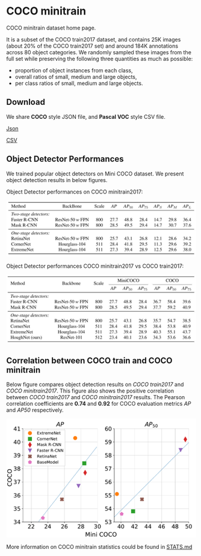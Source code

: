 # COCO minitrain

COCO minitrain dataset home page.

It is a subset of the COCO train2017 dataset, and contains 25K images (about 20% of the COCO train2017 set) and  around 184K annotations across 80 object categories. We randomly sampled these images from the full set while preserving the following three quantities as much as possible:
* proportion of object instances from each class,
* overall ratios of small, medium and large objects,
* per class ratios of small, medium and large objects.

## Download
We share **COCO** style JSON file, and **Pascal VOC** style CSV file.

[Json](https://drive.google.com/open?id=1lezhgY4M_Ag13w0dEzQ7x_zQ_w0ohjin)

[CSV](https://drive.google.com/open?id=1i12p23cXlqp1QrXjAD_vu467r4q67Mq9)

## Object Detector Performances

We trained popular object detectors on Mini COCO dataset. We present object detection results in below figures.

Object Detector performances on COCO minitrain2017:

![obj_det_minicoco](/figures/minicoco_det.png)


Object Detector performances COCO minitrain2017 vs COCO train2017:

![obj_det_minicoco](/figures/minicoco_det_compare.png)

## Correlation between COCO train and COCO minitrain

Below figure compares object detection results on *COCO train2017* and *COCO minitrain2017*. This figure also shows the positive correlation between *COCO train2017* and *COCO minitrain2017* results. The Pearson correlation coefficients are **0.74** and **0.92** for COCO evaluation metrics *AP* and *AP50* respectively.

![pearson](/figures/pearson.png)

More information on COCO minitrain statistics could be found in [STATS.md](STATS.md)


